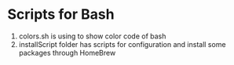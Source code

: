# Scripts for Bash

1. colors.sh is using to show color code of bash
2. installScript folder has scripts for configuration and install some packages through HomeBrew
